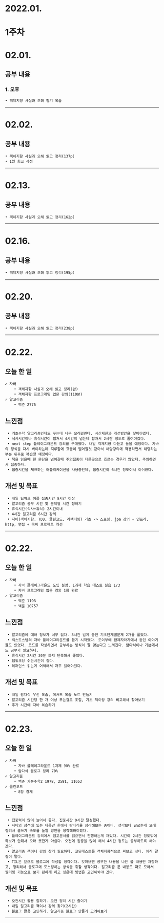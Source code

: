 2022.01.
==========
1주차
====
# 02.01.
## 공부 내용
### 1. 오후
    • 객체지향 사실과 오해 필기 복습
***
# 02.02.
## 공부 내용
    • 객체지향 사실과 오해 읽고 정리(137p)
    • 1월 회고 작성
***
# 02.13.
## 공부 내용
    • 객체지향 사실과 오해 읽고 정리(162p)
***
# 02.16.
## 공부 내용
    • 객체지향 사실과 오해 읽고 정리(195p)
***
# 02.20.
## 공부 내용
    • 객체지향 사실과 오해 읽고 정리(238p)
***
# 02.22.
## 오늘 한 일
    ✓ 자바
        • 객체지향 사실과 오해 읽고 정리(완)
        • 객체지향 프로그래밍 입문 강의(110분)
    ✓ 알고리즘    
        • 백준 2775
## 느낀점
     • 기초수학 알고리즘인데도 푸는데 너무 오래걸린다. 시간제한과 개선방안을 찾아야겠다.
     • 식사시간이나 휴식시간이 합쳐서 4시간이 넘는데 합쳐서 2시간 정도로 줄여야겠다.
     • next step 플레이그라운드 강의를 구매했다. 내일 객체지향 다듣고 들을 예정이다. 자바의 정석을 다시 봐야하는데 지루함에 효율이 떨어질것 같아서 해당강의에 적용하면서 해당하는 부분 위주로 복습할 예정이다.
     • 책을 읽을때 한 문단을 넘어갈때 주의집중이 다른곳으로 흐르는 경우가 많았다. 주의하면서 집중하자.
     • 집중시간을 체크하는 어플리케이션을 사용중인데, 집중시간이 6시간 정도여서 아쉬웠다.
## 개선 및 목표
     • 내일 딥워크 어플 집중시간 8시간 이상
     • 알고리즘 공부 시간 및 문제별 시간 정하기
     • 휴식시간(식사+휴식) 2시간이내
     • 4시간 알고리즘 6시간 강의
     • 자바(객체지향, TDD, 클린코드, 리팩터링) 기초 -> 스프링, jpa 강의 + 인프라, http, 면접 + 국비 프로젝트 개선
***
# 02.22.
## 오늘 한 일
    ✓ 자바
        • 자바 플레이그라운드 도입 설명, 1과제 학습 테스트 실습 1/3    
        • 자바 프로그래밍 입문 강의 1회 완료
    ✓ 알고리즘    
        • 백준 1193
        • 백준 10757
## 느낀점
     • 알고리즘에 대해 정보가 너무 없다. 3시간 넘게 동안 기초단계별문제 2개를 풀었다.
     • 넥스트스텝의 자바 플레이그라운드를 듣기 시작했다. 도이부에 함께자라기에서 듣던 이야기들도 있었다. 코드를 작성하면서 공부하는 방식이 잘 맞는다고 느껴진다. 람다식이나 기본메서드 공부가 필요하다.
     • 휴식시간 2시간 30분 까지 단축해서 좋았다.
     • 딥워크당 쉬는시간이 길다.
     • 레퍼런스 읽는게 어색해서 자주 읽어야겠다.
## 개선 및 목표
     • 내일 람다식 우선 복습, 메서드 복습 노트 만들기
     • 알고리즘 시간당 한 개 이상 푸는걸로 조절, 기초 책이랑 강의 비교해서 찾아보기
     • 추가 시간에 자바 복습하기
***
# 02.23.
## 오늘 한 일
    ✓ 자바
        • 자바 플레이그라운드 1과제 90% 완료
        • 람다식 블로그 정리 70%
    ✓ 알고리즘    
        • 백준 기본수학2 1978, 2581, 11653
    ✓ 클린코드
        • 8장 경계
## 느낀점
     • 집중력이 많이 늘어서 좋다. 집중시간 9시간 달성했다.
     • 자바의 정석에 있는 내용만 한에서 람다식을 정리해보는 중이다. 생각보다 글쓰는게 오래걸려서 글쓰기 속도를 높일 방안을 생각해봐야겠다.
     • 플레이그라운드 강의에서 참고문서를 읽으면서 진행하는게 재밌다. 시간이 2시간 정도밖에 확보가 안돼서 오래 못한게 아쉽다. 오전에 집중을 많이 해서 4시간 정도는 공부하도록 해야겠다.
     • 알고리즘 책이나 강의 찾기 필요하다. 코딩테스트를 객체지향적으로 짜보고 싶다. 아직 갈길이 멀다.
     • TIL은 앞으로 블로그에 작성할 생각이다. 깃허브엔 공부한 내용을 나만 볼 내용만 저장하고, 정리해서 블로그에 포스팅하는 방식을 취할 생각이다. 알고리즘 푼 내용도 따로 모아서 필터링 기능으로 보기 편하게 하고 싶은데 방법은 고민해봐야 겠다.
## 개선 및 목표
     • 오전시간 활용 잘하기. 오전 정리 시간 줄이기
     • 내일 알고리즘 책이나 강의 찾기(2시간)
     • 블로그 활용 고민하기, 알고리즘 블로그 만들기 고려해보기
***